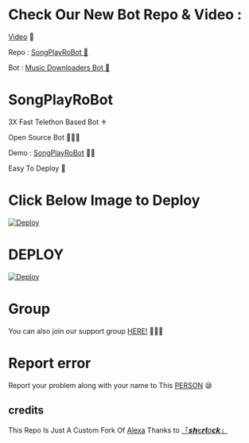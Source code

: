 # Check Our New Bot Repo & Video :

[Video](https://youtu.be/3pN0W4KzzNY) 🎥

Repo : [SongPlayRoBot 🎻](https://GitHub.Com/TamilBots/SongPlayRoBot)

Bot : [Music Downloaders Bot 🧚‍](https://t.me/MusicDownloadersBot)

# SongPlayRoBot
3X Fast Telethon Based Bot ⚜

Open Source Bot 👨🏻‍💻

Demo : [SongPlayRoBot](https://t.me/SongPlayRoBot) 💃🏻

Easy To Deploy 🤗

# Click Below Image to Deploy
[![Deploy](https://telegra.ph/file/cb7b0aead06c96955323e.jpg)](https://heroku.com/deploy?template=https://github.com/IVETRI/SongPlayRoBot.git)
# DEPLOY
[![Deploy](https://www.herokucdn.com/deploy/button.svg)](https://heroku.com/deploy?template=https://github.com/IVETRI/SongPlayRoBot.git)

# Group
You can also join our support group [HERE!](https://t.me/PremiumAppsAndModAppsFreeGroup) 👨🏻‍💻

# Report error
Report your problem along with your name to This [PERSON](https://t.me/RJSobujKhan) 😪
## credits
This Repo Is Just A Custom Fork Of [Alexa](https://github.com/Mr-SHRLCK/Alexa)
Thanks to [「𝙨𝙝є𝙧𝙡σ𝙘𝙠」](https:t.me/Mr_SRLOCK)
